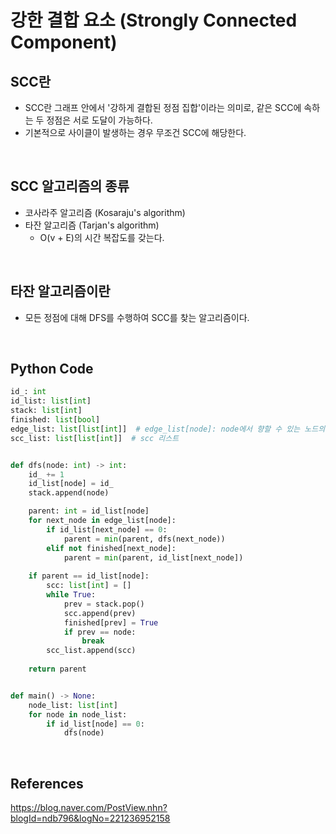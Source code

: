 # 강한 결합 요소 (Strongly Connected Component)

## SCC란

- SCC란 그래프 안에서 '강하게 결합된 정점 집합'이라는 의미로, 같은 SCC에 속하는 두 정점은 서로 도달이 가능하다.
- 기본적으로 사이클이 발생하는 경우 무조건 SCC에 해당한다.

<br>

## SCC 알고리즘의 종류

- 코사라주 알고리즘 (Kosaraju's algorithm)
- 타잔 알고리즘 (Tarjan's algorithm)
    - O(v + E)의 시간 복잡도를 갖는다.

<br>

## 타잔 알고리즘이란

- 모든 정점에 대해 DFS를 수행하여 SCC를 찾는 알고리즘이다.

<br>

## Python Code

```python
id_: int
id_list: list[int]
stack: list[int]
finished: list[bool]
edge_list: list[list[int]]  # edge_list[node]: node에서 향할 수 있는 노드의 리스트
scc_list: list[list[int]]  # scc 리스트


def dfs(node: int) -> int:
    id_ += 1
    id_list[node] = id_
    stack.append(node)

    parent: int = id_list[node]
    for next_node in edge_list[node]:
        if id_list[next_node] == 0:
            parent = min(parent, dfs(next_node))
        elif not finished[next_node]:
            parent = min(parent, id_list[next_node])
    
    if parent == id_list[node]:
        scc: list[int] = []
        while True:
            prev = stack.pop()
            scc.append(prev)
            finished[prev] = True
            if prev == node:
                break
        scc_list.append(scc)
    
    return parent


def main() -> None:
    node_list: list[int]
    for node in node_list:
        if id_list[node] == 0:
            dfs(node)
```

<br>

## References

https://blog.naver.com/PostView.nhn?blogId=ndb796&logNo=221236952158